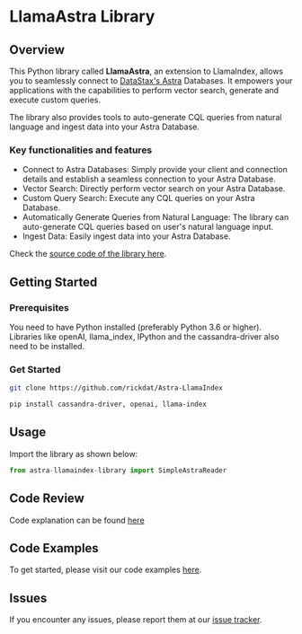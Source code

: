 # LlamaAstra Library 

## Overview
This Python library called **LlamaAstra**, an extension to LlamaIndex, allows you to seamlessly connect to [DataStax's Astra](https://www.datastax.com/products/datastax-astra) Databases. It empowers your applications with the capabilities to perform vector search, generate and execute custom queries. 

The library also provides tools to auto-generate CQL queries from natural language and ingest data into your Astra Database.

### Key functionalities and features

* Connect to Astra Databases: Simply provide your client and connection details and establish a seamless connection to your Astra Database.
* Vector Search: Directly perform vector search on your Astra Database.
* Custom Query Search: Execute any CQL queries on your Astra Database.
* Automatically Generate Queries from Natural Language: The library can auto-generate CQL queries based on user's natural language input.
* Ingest Data: Easily ingest data into your Astra Database.

Check the [source code of the library here](https://github.com/rickdat/Astra-LlamaIndex/blob/main/astra-llamaindex-library.py).

## Getting Started

### Prerequisites

You need to have Python installed (preferably Python 3.6 or higher). Libraries like openAI, llama_index, IPython and the cassandra-driver also need to be installed. 

### Get Started

```bash
git clone https://github.com/rickdat/Astra-LlamaIndex
```

```bash
pip install cassandra-driver, openai, llama-index
```

## Usage
Import the library as shown below:
```python
from astra-llamaindex-library import SimpleAstraReader
```

## Code Review
Code explanation can be found [here](https://github.com/rickdat/Astra-LlamaIndex/blob/main/docs/usage.md)

## Code Examples

To get started, please visit our code examples [here](https://github.com/rickdat/Astra-LlamaIndex/tree/main/code-examples).


## Issues
If you encounter any issues, please report them at our [issue tracker](https://github.com/rickdat/Astra-LlamaIndex/issues).
